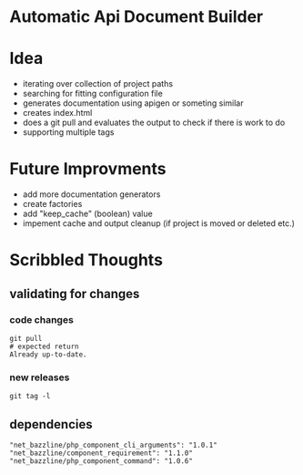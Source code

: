 # Automatic Api Document Builder

# Idea

* iterating over collection of project paths
* searching for fitting configuration file
* generates documentation using apigen or someting similar
* creates index.html
* does a git pull and evaluates the output to check if there is work to do
* supporting multiple tags 

# Future Improvments

* add more documentation generators
* create factories
* add "keep_cache" (boolean) value
* impement cache and output cleanup (if project is moved or deleted etc.)

# Scribbled Thoughts

## validating for changes

### code changes

```
git pull
# expected return
Already up-to-date.
```

### new releases

```
git tag -l
```

## dependencies

```
"net_bazzline/php_component_cli_arguments": "1.0.1"
"net_bazzline/component_requirement": "1.1.0"
"net_bazzline/php_component_command": "1.0.6"
```
